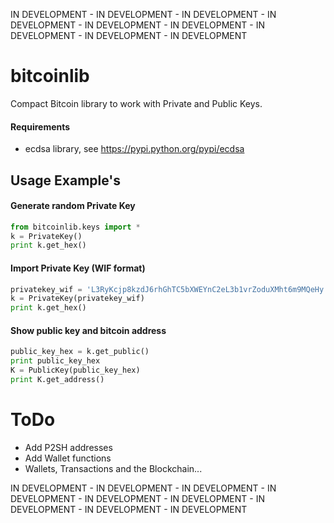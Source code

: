 IN DEVELOPMENT - IN DEVELOPMENT - IN DEVELOPMENT - IN DEVELOPMENT - IN DEVELOPMENT - IN DEVELOPMENT - IN DEVELOPMENT - IN DEVELOPMENT - IN DEVELOPMENT

# bitcoinlib
Compact Bitcoin library to work with Private and Public Keys.

#### Requirements
- ecdsa library, see https://pypi.python.org/pypi/ecdsa


## Usage Example's

#### Generate random Private Key
```python
from bitcoinlib.keys import *
k = PrivateKey()
print k.get_hex()
```

#### Import Private Key (WIF format)
```python
privatekey_wif = 'L3RyKcjp8kzdJ6rhGhTC5bXWEYnC2eL3b1vrZoduXMht6m9MQeHy'
k = PrivateKey(privatekey_wif)
print k.get_hex()
```
 
#### Show public key and bitcoin address
```python
public_key_hex = k.get_public()
print public_key_hex
K = PublicKey(public_key_hex)
print K.get_address()
```

# ToDo
- Add P2SH addresses
- Add Wallet functions
- Wallets, Transactions and the Blockchain...
 
IN DEVELOPMENT - IN DEVELOPMENT - IN DEVELOPMENT - IN DEVELOPMENT - IN DEVELOPMENT - IN DEVELOPMENT - IN DEVELOPMENT - IN DEVELOPMENT - IN DEVELOPMENT
